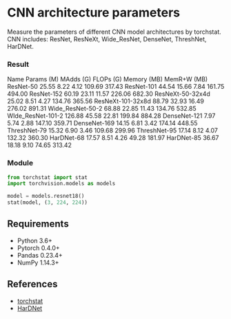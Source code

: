 # CNN architecture parameters
Measure the parameters of different CNN model architectures by torchstat.
CNN includes: ResNet, ResNeXt, Wide_ResNet, DenseNet, ThreshNet, HarDNet.

### Result
Name	              Params (M)	MAdds (G)	FLOPs (G)	Memory (MB)	MemR+W (MB)
ResNet-50	         25.55 	       8.22 	 4.12 	 109.69 	 317.43 
ResNet-101	         44.54 	       15.66 	 7.84 	 161.75 	 494.00 
ResNet-152	         60.19 	       23.11 	 11.57 	 226.06 	 682.30 
ResNeXt-50-32x4d	   25.02 	       8.51 	 4.27 	 134.76 	 365.56 
ResNeXt-101-32x8d	   88.79 	       32.93 	 16.49 	 276.02 	 891.31 
Wide_ResNet-50-2	   68.88 	       22.85 	 11.43 	 134.76 	 532.85 
WIde_ResNet-101-2	   126.88 	       45.58 	 22.81 	 199.84 	 884.28 
DenseNet-121	   7.97 	       5.74 	 2.88 	 147.10 	 359.71 
DenseNet-169	   14.15 	       6.81 	 3.42 	 174.14 	 448.55 
ThreshNet-79	   15.32 	       6.90 	 3.46 	 109.68 	 299.96 
ThreshNet-95	   17.14 	       8.12 	 4.07 	 132.32 	 360.30 
HarDNet-68	         17.57      	 8.51 	 4.26 	 49.28 	 181.97 
HarDNet-85	         36.67 	       18.18 	 9.10 	 74.65 	 313.42 

### Module
```python
from torchstat import stat
import torchvision.models as models

model = models.resnet18()
stat(model, (3, 224, 224))
```

## Requirements
* Python 3.6+
* Pytorch 0.4.0+
* Pandas 0.23.4+
* NumPy 1.14.3+

## References
* [torchstat](https://github.com/Swall0w/torchstat)
* [HarDNet](https://github.com/PingoLH/Pytorch-HarDNet)